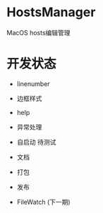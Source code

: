 # HostsManager
MacOS hosts编辑管理

# 开发状态

* linenumber
* 边框样式
* help
* 异常处理
* 自启动  待测试
* 文档
* 打包
* 发布

* FileWatch (下一期)
